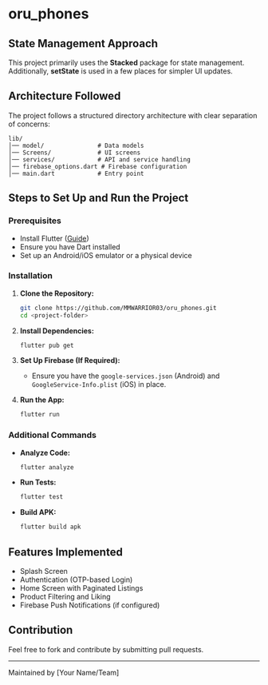 # oru_phones

## State Management Approach
This project primarily uses the **Stacked** package for state management. Additionally, **setState** is used in a few places for simpler UI updates.

## Architecture Followed
The project follows a structured directory architecture with clear separation of concerns:

```
lib/
│── model/               # Data models
│── Screens/             # UI screens
│── services/            # API and service handling
│── firebase_options.dart # Firebase configuration
│── main.dart            # Entry point
```

## Steps to Set Up and Run the Project

### Prerequisites
- Install Flutter ([Guide](https://flutter.dev/docs/get-started/install))
- Ensure you have Dart installed
- Set up an Android/iOS emulator or a physical device

### Installation
1. **Clone the Repository:**
   ```sh
   git clone https://github.com/MMWARRIOR03/oru_phones.git
   cd <project-folder>
   ```
2. **Install Dependencies:**
   ```sh
   flutter pub get
   ```
3. **Set Up Firebase (If Required):**
   - Ensure you have the `google-services.json` (Android) and `GoogleService-Info.plist` (iOS) in place.

4. **Run the App:**
   ```sh
   flutter run
   ```

### Additional Commands
- **Analyze Code:**
  ```sh
  flutter analyze
  ```
- **Run Tests:**
  ```sh
  flutter test
  ```
- **Build APK:**
  ```sh
  flutter build apk
  ```

## Features Implemented
- Splash Screen
- Authentication (OTP-based Login)
- Home Screen with Paginated Listings
- Product Filtering and Liking
- Firebase Push Notifications (if configured)

## Contribution
Feel free to fork and contribute by submitting pull requests.

---
Maintained by [Your Name/Team]

